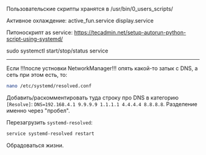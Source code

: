 Пользовательские скрипты хранятся в
/usr/bin/0_users_scripts/

Активное охлаждение:
	active_fun.service
	display.service

Питоноскрипт as service:
	https://tecadmin.net/setup-autorun-python-script-using-systemd/

sudo systemctl start/stop/status service

----

Если !!!после устновки  NetworkManager!!! опять какой-то затык с DNS, а сеть при этом есть, то:
```bash
nano /etc/systemd/resolved.conf
```

Добавить/раскомментировать туда строку про DNS в категорию ```[Resolve]```: ```DNS=192.168.4.1 9.9.9.9 1.1.1.1 4.4.4.4 8.8.8.8```. Разделение именно через "пробел".

Перезагрузить ```systemd-resolved```:
```bash
service systemd-resolved restart
```

Обрадоваться жизни.



